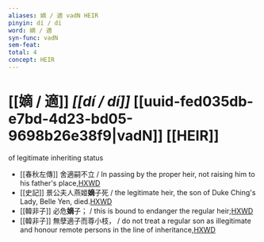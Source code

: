 ```yaml
---
aliases: 嫡 / 適 vadN HEIR
pinyin: dí / dí
word: 嫡 / 適
syn-func: vadN
sem-feat: 
total: 4
concept: HEIR 
---
```

# [[嫡 / 適]] *[[dí / dí]]*  [[uuid-fed035db-e7bd-4d23-bd05-9698b26e38f9|vadN]] [[HEIR]]
of legitimate inheriting status
 - [[春秋左傳]] 舍適嗣不立 / In passing by the proper heir, not raising him to his father's place,[HXWD](https://hxwd.org/textview.html?location=KR1e0001_tls_006-139a.7)
 - [[史記]] 景公夫人燕姬**嫡**子死
                     / the legitimate heir, the son of Duke Ching's Lady, Belle Yen, died.[HXWD](https://hxwd.org/textview.html?location=KR2a0001_tls_032-69a.3)
 - [[韓非子]] 必危**嫡**子； / this is bound to endanger the regular heir;[HXWD](https://hxwd.org/textview.html?location=KR3c0005_tls_004-2a.3)
 - [[韓非子]] 無孽適子而尊小枝， / do not treat a regular son as illegitimate and honour remote persons in the line of inheritance,[HXWD](https://hxwd.org/textview.html?location=KR3c0005_tls_044-48a.4)